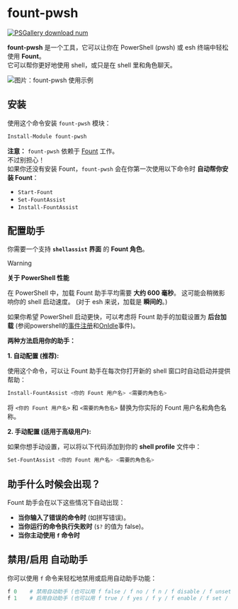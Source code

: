 # fount-pwsh

[![PSGallery download num](https://img.shields.io/powershellgallery/dt/fount-pwsh)](https://www.powershellgallery.com/packages/fount-pwsh)

**fount-pwsh** 是一个工具，它可以让你在 PowerShell (pwsh) 或 esh 终端中轻松使用 **Fount**。  
它可以帮你更好地使用 shell，或只是在 shell 里和角色聊天。

![图片：fount-pwsh 使用示例](https://github.com/user-attachments/assets/93afee48-93d4-42c7-a5e0-b7f5c93bdee9)

## 安装

使用这个命令安装 `fount-pwsh` 模块：

```powershell
Install-Module fount-pwsh
```

**注意：**  `fount-pwsh` 依赖于 [Fount](https://github.com/steve02081504/fount) 工作。  
不过别担心！  
如果你还没有安装 Fount，`fount-pwsh` 会在你第一次使用以下命令时 **自动帮你安装 Fount**：

- `Start-Fount`
- `Set-FountAssist`
- `Install-FountAssist`

## 配置助手

你需要一个支持 **`shellassist` 界面** 的 **Fount 角色**。  

> [!WARNING]
> **关于 PowerShell 性能**
>
> 在 PowerShell 中，加载 Fount 助手平均需要 **大约 600 毫秒**。 这可能会稍微影响你的 shell 启动速度。 (对于 esh 来说，加载是 **瞬间的**。)
>
> 如果你希望 PowerShell 启动更快，可以考虑将 Fount 助手的加载设置为 **后台加载** (参阅powershell的[事件注册](https://learn.microsoft.com/powershell/module/microsoft.powershell.utility/register-engineevent?view=powershell-7.5)和[OnIdle](https://learn.microsoft.com/dotnet/api/system.management.automation.psengineevent.onidle?view=powershellsdk-7.4.0)事件)。  

**两种方法启用你的助手：**

**1. 自动配置 (推荐):**

使用这个命令，可以让 Fount 助手在每次你打开新的 shell 窗口时自动启动并提供帮助：

```powershell
Install-FountAssist <你的 Fount 用户名> <需要的角色名>
```

将 `<你的 Fount 用户名>` 和 `<需要的角色名>` 替换为你实际的 Fount 用户名和角色名称。

**2. 手动配置 (适用于高级用户):**

如果你想手动设置，可以将以下代码添加到你的 **shell profile** 文件中：

```powershell
Set-FountAssist <你的 Fount 用户名> <需要的角色名>
```

## 助手什么时候会出现？

Fount 助手会在以下这些情况下自动出现：

- **当你输入了错误的命令时** (如拼写错误)。
- **当你运行的命令执行失败时** (`$?` 的值为 false)。
- **当你主动使用 `f` 命令时**

## 禁用/启用 自动助手

你可以使用 `f` 命令来轻松地禁用或启用自动助手功能：

```powershell
f 0    # 禁用自动助手 (也可以用 f false / f no / f n / f disable / f unset / f off 等)
f 1    # 启用自动助手 (也可以用 f true / f yes / f y / f enable / f set / f on 等)
```
